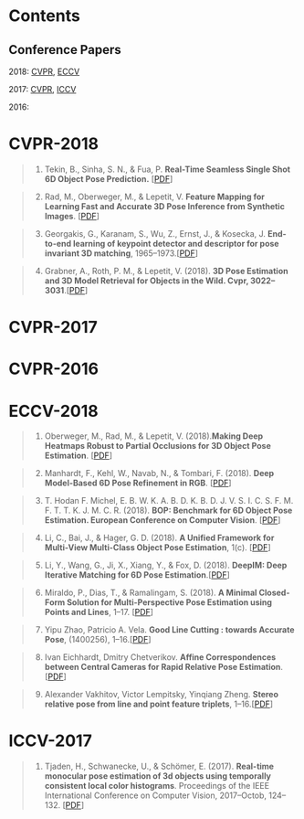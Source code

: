 # Contents
	
## Conference Papers
	
2018: [CVPR](https://github.com/DC1991/Visual-Sense-Understanding/blob/master/Pose%20Estimation/object%20pose/Resource.md#cvpr-2018),
[ECCV](https://github.com/DC1991/Visual-Sense-Understanding/blob/master/Pose%20Estimation/object%20pose/Resource.md#eccv-2018)
	
2017: [CVPR](https://github.com/DC1991/Visual-Sense-Understanding/blob/master/Pose%20Estimation/object%20pose/Resource.md#cvpr-2017), [ICCV](https://github.com/DC1991/Visual-Sense-Understanding/blob/master/Pose%20Estimation/object%20pose/Resource.md#iccv-2017)
	
2016: 
	
	
	
	
	
	
	
	
	
# CVPR-2018
>1. Tekin, B., Sinha, S. N., & Fua, P. **Real-Time Seamless Single Shot 6D Object Pose Prediction.** [[PDF](http://openaccess.thecvf.com/content_cvpr_2018/papers/Tekin_Real-Time_Seamless_Single_CVPR_2018_paper.pdf)]

>2. Rad, M., Oberweger, M., & Lepetit, V. **Feature Mapping for Learning Fast and Accurate 3D Pose Inference from Synthetic Images**. [[PDF](https://doi.org/10.1109/CVPR.2018.00490)]

>3. Georgakis, G., Karanam, S., Wu, Z., Ernst, J., & Kosecka, J. **End-to-end learning of keypoint detector and descriptor for pose invariant 3D matching**, 1965–1973.[[PDF](https://doi.org/10.1109/CVPR.2018.00210)]

>4. Grabner, A., Roth, P. M., & Lepetit, V. (2018). **3D Pose Estimation and 3D Model Retrieval for Objects in the Wild. Cvpr, 3022–3031**.[[PDF](https://doi.org/10.3217/978-3-85125-603-1-26)]

# CVPR-2017

# CVPR-2016

# ECCV-2018
>1. Oberweger, M., Rad, M., & Lepetit, V. (2018).**Making Deep Heatmaps Robust to Partial Occlusions for 3D Object Pose Estimation**. [[PDF](http://arxiv.org/abs/1804.03959)]

>2. Manhardt, F., Kehl, W., Navab, N., & Tombari, F. (2018). **Deep Model-Based 6D Pose Refinement in RGB**. [[PDF](http://openaccess.thecvf.com/content_ECCV_2018/papers/Fabian_Manhardt_Deep_Model-Based_6D_ECCV_2018_paper.pdf)]
	
>3. T. Hodan F. Michel, E. B. W. K. A. B. D. K. B. D. J. V. S. I. C. S. F. M. F. T. T. K. J. M. C. R. (2018). **BOP: Benchmark for 6D Object Pose Estimation. European Conference on Computer Vision**. [[PDF](http://openaccess.thecvf.com/content_ECCV_2018/papers/Tomas_Hodan_PESTO_6D_Object_ECCV_2018_paper.pdf)]

>4. Li, C., Bai, J., & Hager, G. D. (2018). **A Unified Framework for Multi-View Multi-Class Object Pose Estimation**, 1(c). [[PDF](http://arxiv.org/abs/1803.08103)]

>5. Li, Y., Wang, G., Ji, X., Xiang, Y., & Fox, D. (2018). **DeepIM: Deep Iterative Matching for 6D Pose Estimation**.[[PDF](http://openaccess.thecvf.com/content_ECCV_2018/papers/Yi_Li_DeepIM_Deep_Iterative_ECCV_2018_paper.pdf)]

>6. Miraldo, P., Dias, T., & Ramalingam, S. (2018). **A Minimal Closed-Form Solution for Multi-Perspective Pose Estimation using Points and Lines**, 1–17. [[PDF](http://arxiv.org/abs/1807.09970)]

>7. Yipu Zhao, Patricio A. Vela. **Good Line Cutting : towards Accurate Pose**, (1400256), 1–16.[[PDF](http://openaccess.thecvf.com/content_ECCV_2018/papers/Yipu_Zhao_Good_Line_Cutting_ECCV_2018_paper.pdf)]

>8. Ivan Eichhardt, Dmitry Chetverikov. **Affine Correspondences between Central Cameras for Rapid Relative Pose Estimation**.[[PDF](http://openaccess.thecvf.com/content_ECCV_2018/papers/Ivan_Eichhardt_Affine_Correspondences_between_ECCV_2018_paper.pdf)]

>9. Alexander Vakhitov, Victor Lempitsky, Yinqiang Zheng. **Stereo relative pose from line and point feature triplets**, 1–16.[[PDF](http://openaccess.thecvf.com/content_ECCV_2018/papers/Alexander_Vakhitov_Stereo_relative_pose_ECCV_2018_paper.pdf)]


# ICCV-2017
>1. Tjaden, H., Schwanecke, U., & Schömer, E. (2017). **Real-time monocular pose estimation of 3d objects using temporally consistent local color histograms**. Proceedings of the IEEE International Conference on Computer Vision, 2017–Octob, 124–132. [[PDF](https://doi.org/10.1109/ICCV.2017.23)]
